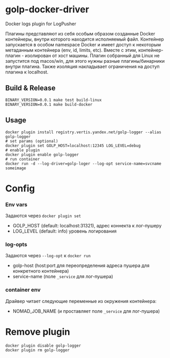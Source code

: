 # golp-docker-driver

Docker logs plugin for LogPusher

Плагины представляют из себя особым образом созданные Docker контейнеры, внутри которого находится исполняемый файл. Контейнер запускается в особом namespace Docker и имеет доступ к некоторым метаданным контейнера (env, id, limits, etc). Вместе с этим, контейнер-плагин - изолирован от хост машины. Плагин собранный для Linux не запустится под macos/win, для этого нужны разные плагины/бинарники внутри плагина. Также изоляция накладывает ограничения на доступ плагина к localhost.

## Build & Release
```
BINARY_VERSION=0.0.1 make test build-linux
BINARY_VERSION=0.0.1 make build-docker
```

## Usage

```
docker plugin install registry.vertis.yandex.net/golp-logger --alias golp-logger
# set params (optional)
docker plugin set GOLP_HOST=localhost:12345 LOG_LEVEL=debug
# enable plugin
docker plugin enable golp-logger
# run container
docker run -d --log-driver=golp-loger --log-opt service-name=svcname someimage
```

# Config

### Env vars

Задаются через `docker plugin set`

- GOLP_HOST (default: localhost:31321), адрес коннекта к лог-пушеру
- LOG_LEVEL (default: info) уровень логирования

### log-opts

Задаются через `--log-opt` к `docker run`

- golp-host (host:port для переопределения адреса пушера для конкретного контейнера)
- service-name (поле `_service` для лог-пушера)

### container env

Драйвер читает следующие переменные из окружения контейнера:

- NOMAD_JOB_NAME (и проставляет поле `_service` для лог-пушера)

# Remove plugin
```
docker plugin disable golp-logger
docker plugin rm golp-logger
```
